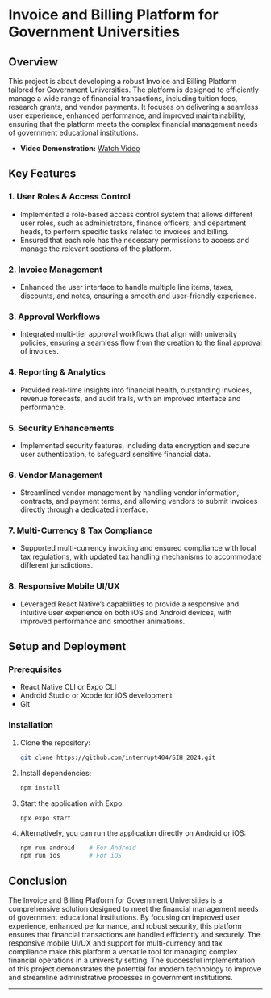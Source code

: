 # Invoice and Billing Platform for Government Universities

## Overview

This project is about developing a robust Invoice and Billing Platform tailored for Government Universities. The platform is designed to efficiently manage a wide range of financial transactions, including tuition fees, research grants, and vendor payments. It focuses on delivering a seamless user experience, enhanced performance, and improved maintainability, ensuring that the platform meets the complex financial management needs of government educational institutions.

- **Video Demonstration:** [Watch Video](https://youtu.be/GFseDRAe19M)

## Key Features

### 1. User Roles & Access Control

- Implemented a role-based access control system that allows different user roles, such as administrators, finance officers, and department heads, to perform specific tasks related to invoices and billing.
- Ensured that each role has the necessary permissions to access and manage the relevant sections of the platform.

### 2. Invoice Management

- Enhanced the user interface to handle multiple line items, taxes, discounts, and notes, ensuring a smooth and user-friendly experience.

### 3. Approval Workflows

- Integrated multi-tier approval workflows that align with university policies, ensuring a seamless flow from the creation to the final approval of invoices.

### 4. Reporting & Analytics

- Provided real-time insights into financial health, outstanding invoices, revenue forecasts, and audit trails, with an improved interface and performance.

### 5. Security Enhancements

- Implemented security features, including data encryption and secure user authentication, to safeguard sensitive financial data.

### 6. Vendor Management

- Streamlined vendor management by handling vendor information, contracts, and payment terms, and allowing vendors to submit invoices directly through a dedicated interface.

### 7. Multi-Currency & Tax Compliance

- Supported multi-currency invoicing and ensured compliance with local tax regulations, with updated tax handling mechanisms to accommodate different jurisdictions.

### 8. Responsive Mobile UI/UX

- Leveraged React Native’s capabilities to provide a responsive and intuitive user experience on both iOS and Android devices, with improved performance and smoother animations.

## Setup and Deployment

### Prerequisites

- React Native CLI or Expo CLI
- Android Studio or Xcode for iOS development
- Git

### Installation

1. Clone the repository:

   ```bash
   git clone https://github.com/interrupt404/SIH_2024.git
   ```

2. Install dependencies:

   ```bash
   npm install
   ```

3. Start the application with Expo:

   ```bash
   npx expo start
   ```

4. Alternatively, you can run the application directly on Android or iOS:

   ```bash
   npm run android    # For Android
   npm run ios        # For iOS
   ```

## Conclusion

The Invoice and Billing Platform for Government Universities is a comprehensive solution designed to meet the financial management needs of government educational institutions. By focusing on improved user experience, enhanced performance, and robust security, this platform ensures that financial transactions are handled efficiently and securely. The responsive mobile UI/UX and support for multi-currency and tax compliance make this platform a versatile tool for managing complex financial operations in a university setting. The successful implementation of this project demonstrates the potential for modern technology to improve and streamline administrative processes in government institutions.

--- 
